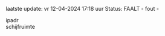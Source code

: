 laatste update: 
vr 12-04-2024 17:18   uur 
Status: FAALT - fout - 
<div class="service R">ipadr</div><div class="service R">schijfruimte</div>